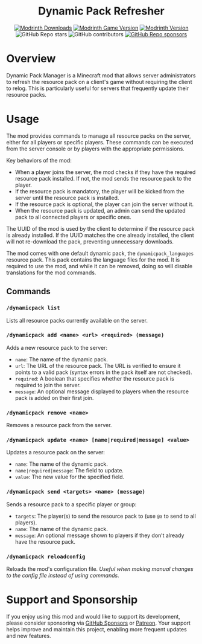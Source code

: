 <p align="center">
  <h1 align="center">Dynamic Pack Refresher</h1>
</p>    
<p align="center">
  <a href="https://modrinth.com/mod/dynamic-pack-manager" target="_blank"><img src="https://img.shields.io/modrinth/dt/dynamic-pack-manager?style=flat&amp;logo=modrinth&amp;label=Modrinth%20Download&amp;link=https%3A%2F%2Fmodrinth.com%2Fmod%2Fdynamic-pack-manager" alt="Modrinth Downloads"></a>
  <a href="https://modrinth.com/mod/dynamic-pack-manager" target="_blank"><img src="https://img.shields.io/modrinth/game-versions/dynamic-pack-manager?style=flat&amp;logo=modrinth&amp;label=Modrinth%20Game%20Version&amp;link=https%3A%2F%2Fmodrinth.com%2Fmod%2Fdynamic-pack-manager" alt="Modrinth Game Version"></a>
  <a href="https://modrinth.com/mod/dynamic-pack-manager" target="_blank"><img src="https://img.shields.io/modrinth/v/dynamic-pack-manager?style=flat&amp;logo=modrinth&amp;label=Modrinth%20Version&amp;link=https%3A%2F%2Fmodrinth.com%2Fmod%2Fdynamic-pack-manager" alt="Modrinth Version"></a>
  <br />
  <img src="https://img.shields.io/github/stars/42atomys/mc-dynamic-pack-manager?style=flat&logo=github&color=blueviolet" alt="GitHub Repo stars">
  <img src="https://img.shields.io/github/contributors/42Atomys/mc-dynamic-pack-manager?style=flat&logo=github&color=blueviolet" alt="GitHub contributors">
  <a href="https://github.com/sponsors/42atomys" target="_blank"><img src="https://img.shields.io/github/sponsors/42Atomys?style=flat&logo=github&color=blueviolet" alt="GitHub Repo sponsors"></a>
</p>

# Overview

Dynamic Pack Manager is a Minecraft mod that allows server administrators to refresh the resource pack on a client's game without requiring the client to relog. This is particularly useful for servers that frequently update their resource packs.

# Usage

The mod provides commands to manage all resource packs on the server, either for all players or specific players. These commands can be executed from the server console or by players with the appropriate permissions.

Key behaviors of the mod:

- When a player joins the server, the mod checks if they have the required resource pack installed. If not, the mod sends the resource pack to the player.
- If the resource pack is mandatory, the player will be kicked from the server until the resource pack is installed.
- If the resource pack is optional, the player can join the server without it.
- When the resource pack is updated, an admin can send the updated pack to all connected players or specific ones.

The UUID of the mod is used by the client to determine if the resource pack is already installed. If the UUID matches the one already installed, the client will not re-download the pack, preventing unnecessary downloads.

The mod comes with one default dynamic pack, the `dynamicpack_languages` resource pack. This pack contains the language files for the mod. It is required to use the mod, and while it can be removed, doing so will disable translations for the mod commands.

## Commands

### `/dynamicpack list`

Lists all resource packs currently available on the server.

### `/dynamicpack add <name> <url> <required> (message)`

Adds a new resource pack to the server:
- `name`: The name of the dynamic pack.
- `url`: The URL of the resource pack. The URL is verified to ensure it points to a valid pack (syntax errors in the pack itself are not checked).
- `required`: A boolean that specifies whether the resource pack is required to join the server.
- `message`: An optional message displayed to players when the resource pack is added on their first join.

### `/dynamicpack remove <name>`

Removes a resource pack from the server.

### `/dynamicpack update <name> [name|required|message] <value>`

Updates a resource pack on the server:
- `name`: The name of the dynamic pack.
- `name|required|message`: The field to update.
- `value`: The new value for the specified field.

### `/dynamicpack send <targets> <name> (message)`

Sends a resource pack to a specific player or group:
- `targets`: The player(s) to send the resource pack to (use `@a` to send to all players).
- `name`: The name of the dynamic pack.
- `message`: An optional message shown to players if they don’t already have the resource pack.

### `/dynamicpack reloadconfig`

Reloads the mod's configuration file. *Useful when making manual changes to the config file instead of using commands.*

# Support and Sponsorship

If you enjoy using this mod and would like to support its development, please consider sponsoring via [GitHub Sponsors](https://github.com/sponsors/42atomys) or [Patreon](https://patreon.com/42atomys). Your support helps improve and maintain this project, enabling more frequent updates and new features.

